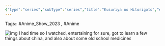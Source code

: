 ```yaml
---
{"type":"series","subType":"series","title":"Kusuriya no Hitorigoto","englishTitle":"The Apothecary Diaries","year":2023,"dataSource":"MALAPI","url":"https://myanimelist.net/anime/54492/Kusuriya_no_Hitorigoto","id":54492,"genres":["Drama","Mystery"],"studios":["OLM","TOHO animation STUDIO"],"episodes":24,"duration":"22 min per ep","onlineRating":8.67,"actors":null,"image":"https://cdn.myanimelist.net/images/anime/1708/138033.jpg","released":true,"streamingServices":["Crunchyroll","Netflix"],"airing":true,"airedFrom":"22/10/2023","airedTo":"01/01/1970","watched":false,"lastWatched":"","personalRating":0,"tags":["mediaDB/tv/series"],"dg-publish":true,"status":"🟡 watching","rating":"⭐ 7.5","dateWatched":"2023-11-10","Hours":8.8,"permalink":"/media-db/series/kusuriya-no-hitorigoto-2023/","dgPassFrontmatter":true,"noteIcon":"1","created":"2023-11-14T21:08:36.385+05:30","updated":"2023-12-15T08:45:29.674+05:30"}
---
```


Tags:: #Anime_Show_2023 , #Anime 

![img](https://cdn.myanimelist.net/images/anime/1708/138033.jpg)
I had time so I watched, entertaining for sure, got to learn a few things about china, and also about some old school medicines